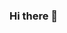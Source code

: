### Hi there 👋

<!--
**Anseik/Anseik** is a ✨ _special_ ✨ repository because its `README.md` (this file) appears on your GitHub profile.

Here are some ideas to get you started:

- 🔭 I’m currently working on ...
- 🌱 I’m currently learning ...
- 👯 I’m looking to collaborate on ...
- 🤔 I’m looking for help with ...
- 💬 Ask me about ...
- 📫 How to reach me: ...
- 😄 Pronouns: ...
- ⚡ Fun fact: ...

[! [Anurag의 github 통계] (https://github-readme-stats.vercel.app/api ? username = Anseik )] (https://github.com/anuraghazra/github-readme-stats)
